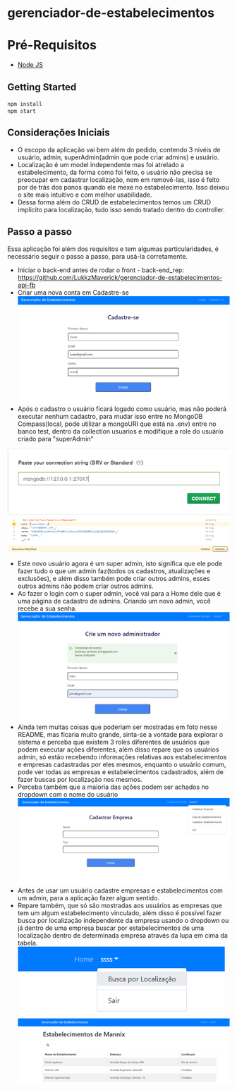 # gerenciador-de-estabelecimentos

# Pré-Requisitos

 - [Node JS](https://nodejs.org/en/)

## Getting Started
    npm install   
    npm start

## Considerações Iniciais
- O escopo da aplicação vai bem além do pedido, contendo 3 nivéis de usuário, admin, superAdmin(admin que pode criar admins) e usuário.
- Localização é um model independente mas foi atrelado a estabelecimento, da forma como foi feito, o usuário não precisa se preocupar em cadastrar localização, nem em removê-las, isso é feito por de trás dos panos quando ele mexe no estabelecimento. Isso deixou o site mais intuitivo e com melhor usabilidade. 
- Dessa forma além do CRUD de estabelecimentos temos um CRUD implicito para localização, tudo isso sendo tratado dentro do controller.

## Passo a passo
Essa aplicação foi além dos requisitos e tem algumas particularidades, é necessário seguir o passo a passo, para usá-la corretamente.

- Iniciar o back-end antes de rodar o front - back-end_rep: https://github.com/LukkzMaverick/gerenciador-de-estabelecimentos-api-fb
- Criar uma nova conta em Cadastre-se
![](/readmeImages/cadastrar.png)
- Após o cadastro o usuário ficará logado como usuário, mas não poderá executar nenhum cadastro, para mudar isso entre no MongoDB Compass(local, pode utilizar a mongoURI que está na .env) entre no banco test, dentro da collection usuarios e modifique a role do usuário criado para "superAdmin"

![](/readmeImages/connectionString.png)
![](/readmeImages/superAdmin.png)

- Este novo usuário agora é um super admin, isto significa que ele pode fazer tudo o que um admin faz(todos os cadastros, atualizações e exclusões), e além disso também pode criar outros admins, esses outros admins não podem criar outros admins.
- Ao fazer o login com o super admin, você vai para a Home dele que é uma página de cadastro de admins. Criando um novo admin, você recebe a sua senha.
![](/readmeImages/cadastrarAdmin.png)
- Ainda tem muitas coisas que poderiam ser mostradas em foto nesse README, mas ficaria muito grande, sinta-se a vontade para explorar o sistema e perceba que existem 3 roles diferentes de usuários que podem executar ações diferentes, além disso repare que os usuários admin, só estão recebendo informações relativas aos estabelecimentos e empresas cadastradas por eles mesmos, enquanto o usuário comum, pode ver todas as empresas e estabelecimentos cadastrados, além de fazer buscas por localização nos mesmos.
- Perceba também que a maioria das ações podem ser achados no dropdown com o nome do usuário
![](/readmeImages/dropdown.png)
- Antes de usar um usuário cadastre empresas e estabelecimentos com um admin, para a aplicação fazer algum sentido.
- Repare também, que só são mostradas aos usuários as empresas que tem um algum estabelecimento vinculado, além disso é possível fazer busca por localização independente da empresa usando o dropdown ou já dentro de uma empresa buscar por estabelecimentos de uma localização dentro de determinada empresa através da lupa em cima da tabela.
![](/readmeImages/dropdownLocalizacao.png)
![](/readmeImages/lupa.png)
